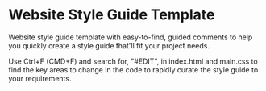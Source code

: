# Website Style Guide Template
Website style guide template with easy-to-find, guided comments to help you quickly create a style guide that'll fit your project needs.

Use Ctrl+F (CMD+F) and search for, "#EDIT", in index.html and main.css to find the key areas to change in the code to rapidly curate the style guide to your requirements.
